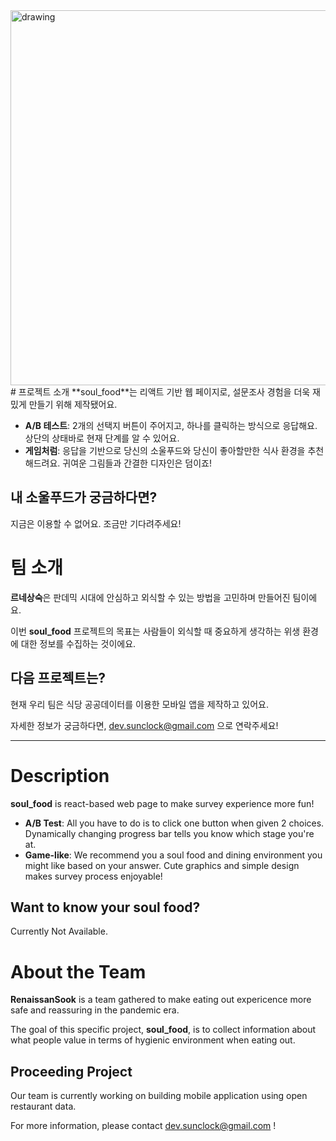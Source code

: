 <img src="https://i.imgur.com/njCyUrJ.jpg#.YIuUSdKWS9c" alt="drawing" width="600"/>
# 프로젝트 소개
**soul_food**는 리액트 기반 웹 페이지로, 설문조사 경험을 더욱 재밌게 만들기 위해 제작됐어요. 

- **A/B 테스트**: 2개의 선택지 버튼이 주어지고, 하나를 클릭하는 방식으로 응답해요. 상단의 상태바로 현재 단계를 알 수 있어요.
- **게임처럼**: 응답을 기반으로 당신의 소울푸드와 당신이 좋아할만한 식사 환경을 추천해드려요. 귀여운 그림들과 간결한 디자인은 덤이죠!

## 내 소울푸드가 궁금하다면?
<!-- [여기를 클릭해서 테스트에 참여해봐요!](https://bit.ly/3tgoVkz) -->
지금은 이용할 수 없어요. 조금만 기다려주세요! 

# 팀 소개

**르네상숙**은 판데믹 시대에 안심하고 외식할 수 있는 방법을 고민하며 만들어진 팀이에요. 

이번 **soul_food** 프로젝트의 목표는 사람들이 외식할 때 중요하게 생각하는 위생 환경에 대한 정보를 수집하는 것이에요. 

## 다음 프로젝트는?

현재 우리 팀은 식당 공공데이터를 이용한 모바일 앱을 제작하고 있어요. 

자세한 정보가 궁금하다면, dev.sunclock@gmail.com 으로 연락주세요!

* * *

# Description

**soul_food** is react-based web page to make survey experience more fun!

- **A/B Test**: All you have to do is to click one button when given 2 choices. Dynamically changing progress bar tells you know which stage you're at.
- **Game-like**: We recommend you a soul food and dining environment you might like based on your answer. Cute graphics and simple design makes survey process enjoyable!

## Want to know your soul food?
<!-- [Click to Test!](https://bit.ly/3tgoVkz) -->
Currently Not Available. 

# About the Team

**RenaissanSook** is a team gathered to make eating out expericence more safe and reassuring in the pandemic era.

The goal of this specific project, **soul_food**, is to collect information about what people value in terms of hygienic environment when eating out.

## Proceeding Project

Our team is currently working on building mobile application using open restaurant data.

For more information, please contact dev.sunclock@gmail.com !
